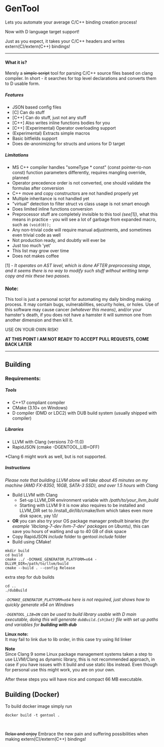 # GenTool 
Lets you automate your average C/C++ binding creation process!

Now with D language target support!

Just as you expect, it takes your C/C++ headers and writes extern(C)/extern(C++) bindings!

---
#### What it is?
Merely a ~~simple script~~ tool for parsing C/C++ source files based on clang compiler. In short - it searches for top level declarations and converts them to D usable form.

##### Features
* JSON based config files
* [C] Can do stuff
* [C++] Can do stuff, just not any stuff
* [C++] Also writes inline functions bodies for you
* [C++] (Experimental) Operator overloading support
* (Experimental) Extracts simple macros
* Basic bitfields support
* Does de-anonimizing for structs and unions for D target

##### Limitations
* MS C++ compiler handles "someType * const" (const pointer-to-non const) function parameters differently, requires mangling override, planned
* Operator precedence order is not converted, one should validate the formulas after conversion
* C++ move and copy constructors are not handled properly yet
* Multiple inheritance is not handled yet
* "virtual" detection to filter struct vs class usage is not smart enough
* Does limited inline functions conversion
* Preprocessor stuff are completely invisible to this tool *(see[1])*, what this means in practice - you will see a lot of garbage from expanded macro, such as ```(void(0));```
* Any non-trivial code will require manual adjustments, and sometimes even trivial code as well
* Not production ready, and doubtly will ever be
* Just too much 'yet'
* This list may grow over time
* Does not makes coffee

[1] - *It operates on AST level, which is done AFTER preprocessing stage, and it seems there is no way to modify such stuff without writting temp copy and mix these two passes.*

### **Note:**
This tool is just a personal script for automating my daily binding making process. It may contain bugs, vulnerabilities, security holes, or holes. Use of this software may cause cancer *(whatever this means)*, and/or your hamster's death, if you does not have a hamster it will summon one from another dimension and then kill it. 

USE ON YOUR OWN RISK!

**AT THIS POINT I AM NOT READY TO ACCEPT PULL REQUESTS, COME BACK LATER**

---
    
## Building
### Requirements:
##### Tools
* C++17 compliant compiler
* CMake (3.10+ on Windows)
* D compiler (DMD or LDC2) with DUB build system (usually shipped with compiler)
##### Libraries
* LLVM with Clang (versions 7.0-11.0)
* RapidJSON (cmake -DGENTOOL_LIB=OFF)

*Clang 6 might work as well, but is not supported.

##### Instructions
*Please note that building LLVM alone will take about 45 minutes on my machine (AMD FX-8350, 16GB, SATA-3 SSD), and over 1.5 hours with Clang*
* Build LLVM with Clang
    * Set-up LLVM_DIR environment variable with _/path/to/your_llvm_build_
    * Starting with LLVM 9 it is now also requires to be installed and LLVM_DIR set to /install_dir/lib/cmake/llvm which takes even more disk space, yay \0/
* **OR** you can also try your OS package manager prebuilt binaries *(for example 'libclang-7-dev llvm-7-dev' packages on Ubuntu)*, this can save you hours of waiting and up to 40 GB of disk space
* Copy RapidJSON *include* folder to gentool *include* folder
* Build using CMake!
```
mkdir build
cd build
cmake ../ -DCMAKE_GENERATOR_PLATFORM=x64 -DLLVM_DIR=/path/to/llvm/build
cmake --build . --config Release
```

extra step for dub builds
```
cd ..
./dubBuild
```
*`-DCMAKE_GENERATOR_PLATFORM=x64` here is not required, just shows how to quickly generate x64 on Windows*

*`-DGENTOOL_LIB=ON` can be used to build library usable with D main executable, doing this will generate `dubBuild.{sh|bat}` file with set up paths and variables for **building with dub***

**Linux note:**  
    It may fail to link due to lib order, in this case try using lld linker

**Note**  
    Since Clang 9 some Linux package management systems taken a step to use LLVM/Clang as dynamic library, this is not recommended approach, in case if you have issues with it build and use static libs instead. Even though for personal use this might work, you are on your own.

After these steps you will have nice and compact 66 MB executable.

## Building (Docker)

To build docker image simply run 
```
docker build -t gentool .
```

<br />

~~Relax and enjoy~~ Embrace the new pain and suffering possibilities when making extern(C)/extern(C++) bindings!